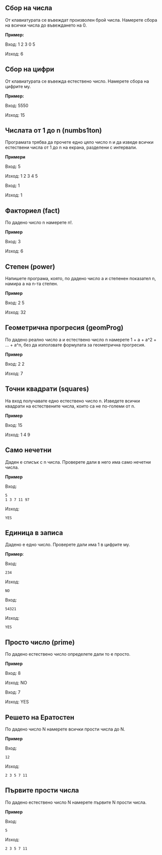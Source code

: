 ## Сбор на числа
От клавиатурата се въвеждат произволен брой числа. Намерете сбора на всички числа до въвеждането на 0.

**Пример:**

Вход: 1 2 3 0 5

Изход: 6

## Сбор на цифри
От клавиатурата се въвежда естествено число. Намерете сбора на цифрите му.

**Пример:**

Вход: 5550

Изход: 15

## Числата от 1 до n (numbs1ton)

Програмата трябва да прочете едно цяло число n и да изведе всички естествени числа от 1 до n на екрана, разделени с интервали.

**Примери**

Вход: 5

Изход: 1 2 3 4 5 

Вход: 1

Изход: 1

## Факториел (fact)

По дадено число n намерете n!.

**Пример**

Вход: 3

Изход: 6

## Степен (power)

Напишете програма, която, по дадено число а и степенен показател n, намира а нa n-та степен.

**Пример**

Вход: 2 5

Изход: 32

## Геометрична прогресия (geomProg)

По дадено реално число а и естествено число n намерете 1 + а + а^2 + ... + а^n, без да използвате формулата за геометрична прогресия.

**Пример**

Вход: 2 2

Изход: 7


## Точни квадрати (squares)

На вход получавате едно естествено число n.
Изведете всички квадрати на естествените числа, които са не по-големи от n.

**Пример**

Вход: 15

Изход:
1
4
9

## Само нечетни

Даден е списък с n числа. Проверете дали в него има само нечетни числа.

**Пример**

Вход:

	5
	1 3 7 11 97

Изход: 

	YES

## Единица в записа

Дадено е едно число. Проверете дали има 1 в цифрите му.

**Пример**:

Вход:

	234

Изход:

	NO

Вход:

	54321

Изход:

	YES

## Просто число (prime)

По дадено естествено число определете дали то е просто.

**Пример**

Вход: 8

Изход: NO

Вход: 7

Изход: YES

## Решето на Ератостен

По дадено число N намерете всички прости числа до N.

**Пример**

Вход:
	
	12

Изход: 

	2 3 5 7 11

## Първите прости числа

По дадено естествено число N намерете първите N прости числа.

**Пример**

Вход: 

	5

Изход:

	2 3 5 7 11